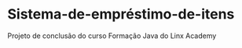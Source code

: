 # Sistema-de-empr&eacute;stimo-de-itens
Projeto de conclusão do curso Formação Java do Linx Academy
